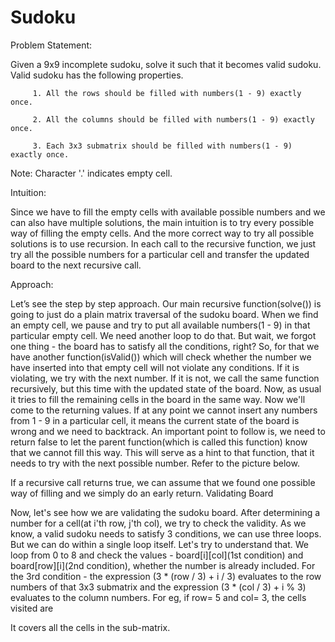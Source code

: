 # Sudoku
Problem Statement:

Given a 9x9 incomplete sudoku, solve it such that it becomes valid sudoku. Valid sudoku has the following properties.

         1. All the rows should be filled with numbers(1 - 9) exactly once.

         2. All the columns should be filled with numbers(1 - 9) exactly once.

         3. Each 3x3 submatrix should be filled with numbers(1 - 9) exactly once.

Note: Character '.' indicates empty cell.

Intuition:

Since we have to fill the empty cells with available possible numbers and we can also have multiple solutions, the main intuition is to try every possible way of filling the empty cells. And the more correct way to try all possible solutions is to use recursion. In each call to the recursive function, we just try all the possible numbers for a particular cell and transfer the updated board to the next recursive call.

Approach:

Let’s see the step by step approach. Our main recursive function(solve()) is going to just do a plain matrix traversal of the sudoku board. When we find an empty cell, we pause and try to put all available numbers(1 - 9) in that particular empty cell.
 We need another loop to do that. But wait, we forgot one thing - the board has to satisfy all the conditions, right? So, for that we have another function(isValid()) which will check whether the number we have inserted into that empty cell will not violate any conditions.
 If it is violating, we try with the next number. If it is not, we call the same function recursively, but this time with the updated state of the board. Now, as usual it tries to fill the remaining cells in the board in the same way.
Now we'll come to the returning values. If at any point we cannot insert any numbers from 1 - 9 in a particular cell, it means the current state of the board is wrong and we need to backtrack. An important point to follow is, we need to return false to let the parent function(which is called this function) know that we cannot fill this way. This will serve as a hint to that function, that it needs to try with the next possible number. Refer to the picture below.


 If a recursive call returns true, we can assume that we found one possible way of filling and we simply do an early return.
Validating Board

 Now, let's see how we are validating the sudoku board. After determining a number for a cell(at i'th row, j'th col), we try to check the validity. As we know, a valid sudoku needs to satisfy 3 conditions, we can use three loops. But we can do within a single loop itself. Let's try to understand that.
We loop from 0 to 8 and check the values - board[i][col](1st condition) and board[row][i](2nd condition), whether the number is already included. For the 3rd condition - the expression (3 * (row / 3) + i / 3) evaluates to the row numbers of that 3x3 submatrix and the expression (3 * (col / 3) + i % 3) evaluates to the column numbers.
For eg, if row= 5 and col= 3, the cells visited are


It covers all the cells in the sub-matrix.